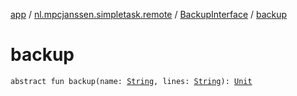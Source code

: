 [app](../../index.md) / [nl.mpcjanssen.simpletask.remote](../index.md) / [BackupInterface](index.md) / [backup](.)

# backup

`abstract fun backup(name: `[`String`](https://kotlinlang.org/api/latest/jvm/stdlib/kotlin/-string/index.html)`, lines: `[`String`](https://kotlinlang.org/api/latest/jvm/stdlib/kotlin/-string/index.html)`): `[`Unit`](https://kotlinlang.org/api/latest/jvm/stdlib/kotlin/-unit/index.html)
